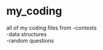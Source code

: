# my_coding
all of my coding files from
-contests<br/>
-data structures<br/>
-random questions<br/>
